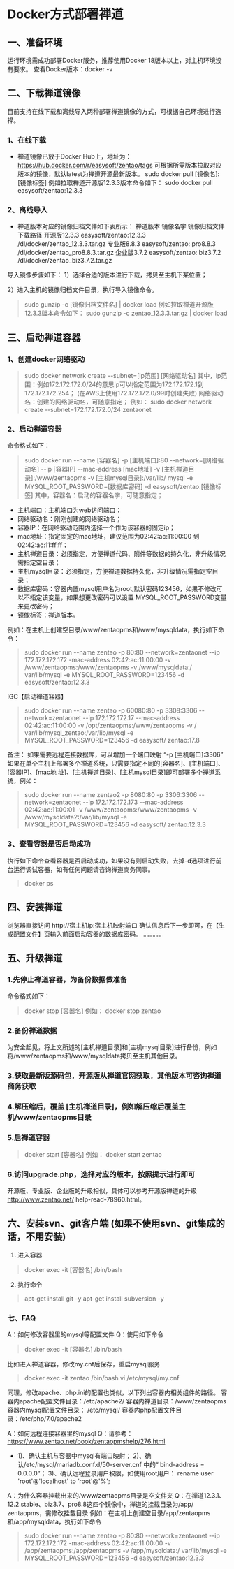 # Docker方式部署禅道

## ⼀、准备环境
运⾏环境需成功部署Docker服务，推荐使⽤Docker 18版本以上，对主机环境没有要求。
查看Docker版本：docker -v

## ⼆、下载禅道镜像
⽬前⽀持在线下载和离线导⼊两种部署禅道镜像的⽅式，可根据⾃⼰环境进⾏选择。
### 1、在线下载
 - 禅道镜像已放于Docker Hub上，地址为： https://hub.docker.com/r/easysoft/zentao/tags
   可根据所需版本拉取对应版本的镜像，默认latest为禅道开源最新版本。
   sudo docker pull [镜像名]:[镜像标签]
   例如拉取禅道开源版12.3.3版本命令如下：
   sudo docker pull easysoft/zentao:12.3.3

### 2、离线导⼊
 - 禅道版本对应的镜像归档⽂件如下表所示：
   禅道版本 镜像名字 镜像归档⽂件下载路径
   开源版12.3.3 easysoft/zentao:12.3.3 /dl/docker/zentao_12.3.3.tar.gz
   专业版8.8.3 easysoft/zentao: pro8.8.3 /dl/docker/zentao_pro8.8.3.tar.gz
   企业版3.7.2 easysoft/zentao: biz3.7.2 /dl/docker/zentao_biz3.7.2.tar.gz

导⼊镜像步骤如下：
1）选择合适的版本进⾏下载，拷⻉⾄主机下某位置；

2）进⼊主机的镜像归档⽂件⽬录，执⾏导⼊镜像命令。
 > sudo gunzip -c [镜像归档⽂件名] | docker load
例如拉取禅道开源版12.3.3版本命令如下：
 > sudo gunzip -c zentao_12.3.3.tar.gz | docker load

## 三、启动禅道容器
### 1、创建docker⽹络驱动
 > sudo docker network create --subnet=[ip范围] [⽹络驱动名]
其中，ip范围：例如172.172.172.0/24的意思ip可以指定范围为172.172.172.1到172.172.172.254；
(在AWS上使⽤172.172.172.0/99时创建失败)
⽹络驱动名：创建的⽹络驱动名，可随意指定；
例如： sudo docker network create --subnet=172.172.172.0/24 zentaonet

### 2、启动禅道容器
命令格式如下：
 > sudo docker run --name [容器名] -p [主机端⼝]:80 --network=[⽹络驱动名] --ip [容器IP] --mac-address [mac地址] -v [主机禅道⽬录]:/www/zentaopms -v [主机mysql⽬录]:/var/lib/ mysql -e MYSQL_ROOT_PASSWORD=[数据库密码] -d easysoft/zentao:[镜像标签]
其中，容器名：启动的容器名字，可随意指定；
 - 主机端⼝：主机端⼝为web访问端⼝；
 - ⽹络驱动名：刚刚创建的⽹络驱动名；
 - 容器IP：在⽹络驱动范围内选择⼀个作为该容器的固定ip；
 - mac地址：指定固定的mac地址，建议范围为02:42:ac:11:00:00 到 02:42:ac:11:ﬀ:ﬀ；
 - 主机禅道⽬录：必须指定，⽅便禅道代码、附件等数据的持久化，⾮升级情况需指定空⽬录；
 - 主机mysql⽬录：必须指定，⽅便禅道数据持久化，⾮升级情况需指定空⽬录；
 - 数据库密码：容器内置mysql⽤户名为root,默认密码123456，如果不修改可以不指定该变量，如果想更改密码可以设置 MYSQL_ROOT_PASSWORD变量来更改密码；
 - 镜像标签：禅道版本。

例如：在主机上创建空⽬录/www/zentaopms和/www/mysqldata，执⾏如下命令：
 > sudo docker run --name zentao -p 80:80 --network=zentaonet --ip 172.172.172.172 -mac-address 02:42:ac:11:00:00 -v /www/zentaopms:/www/zentaopms -v /www/mysqldata:/ var/lib/mysql -e MYSQL_ROOT_PASSWORD=123456 -d easysoft/zentao:12.3.3

IGC【启动禅道容器】
 > sudo docker run --name zentao -p 60080:80 -p 3308:3306 --network=zentaonet --ip 172.172.172.17 --mac-address 02:42:ac:11:00:00 -v /opt/zentaopms:/www/zentaopms -v / var/lib/mysql_zentao:/var/lib/mysql -e MYSQL_ROOT_PASSWORD=123456 -d easysoft/ zentao:17.8

备注： 如果需要远程连接数据库，可以增加⼀个端⼝映射 “-p [主机端⼝]:3306” 如果在单个主机上部署多个禅道系统，只需要指定不同的[容器名]、[主机端⼝]、[容器IP]、[mac地 址]、[主机禅道⽬录]、[主机mysql⽬录]即可部署多个禅道系统，例如：
 > sudo docker run --name zentao2 -p 8080:80 -p 3306:3306 --network=zentaonet --ip 172.172.172.173 --mac-address 02:42:ac:11:00:01 -v /www/zentaopms:/www/zentaopms -v /www/mysqldata2:/var/lib/mysql -e MYSQL_ROOT_PASSWORD=123456 -d easysoft/ zentao:12.3.3

### 3、查看容器是否启动成功
执⾏如下命令查看容器是否启动成功，如果没有则启动失败，去掉-d选项进⾏前台运⾏调试容器，如有任何问题请咨询禅道商务同事。
 > docker ps

## 四、安装禅道
浏览器直接访问 http://宿主机ip:宿主机映射端⼝
确认信息后下⼀步即可，在【⽣成配置⽂件】⻚输⼊前⾯启动容器的数据库密码。
。。。。。。

## 五、升级禅道
### 1.先停⽌禅道容器，为备份数据做准备
命令格式如下：
 > docker stop [容器名]
例如：
 > docker stop zentao

### 2.备份禅道数据
为安全起⻅，将上⽂所述的[主机禅道⽬录]和[主机mysql⽬录]进⾏备份，例如将/www/zentaopms和/www/mysqldata拷⻉⾄主机其他⽬录。

### 3.获取最新版源码包，开源版从禅道官⽹获取，其他版本可咨询禅道商务获取

### 4.解压缩后，覆盖 [主机禅道⽬录]，例如解压缩后覆盖主机/www/zentaopms⽬录

### 5.启禅道容器
 > docker start [容器名]
例如：
 > docker start zentao

### 6.访问upgrade.php，选择对应的版本，按照提示进⾏即可

开源版、专业版、企业版的升级相似，具体可以参考开源版禅道的升级 http://www.zentao.net/ help-read-78960.html。


## 六、安装svn、git客户端 (如果不使⽤svn、git集成的话，不⽤安装)
1. 进⼊容器
 > docker exec -it [容器名] /bin/bash
2. 执⾏命令
 > apt-get install git -y
 > apt-get install subversion -y

### 七、FAQ
A：如何修改容器⾥的mysql等配置⽂件
Q：使⽤如下命令
 > docker exec -it [容器名] /bin/bash

⽐如进⼊禅道容器，修改my.cnf后保存，重启mysql服务
 > docker exec -it zentao /bin/bash
 > vi /etc/mysql/my.cnf

同理，修改apache、php.ini的配置也类似，以下列出容器内相关组件的路径。
容器内apache配置⽂件⽬录：/etc/apache2/
容器内禅道⽬录：/www/zentaopms
容器内mysql配置⽂件⽬录： /etc/mysql/
容器内php配置⽂件⽬录：/etc/php/7.0/apache2

A：如何远程连接容器⾥的mysql
Q：请参考：https://www.zentao.net/book/zentaopmshelp/276.html
 - 1)、确认主机与容器中mysql有端⼝映射；
   2)、确认/etc/mysql/mariadb.conf.d/50-server.cnf 中的“ bind-address = 0.0.0.0”；
   3)、确认远程登录⽤户权限，如使⽤root⽤户： rename user 'root'@'localhost' to ‘root'@'%';

A：为什么容器挂载出来的/www/zentaopms⽬录是空⽂件夹
Q：在禅道12.3.1、12.2.stable、biz3.7、pro8.8这四个镜像中，禅道的挂载⽬录为/app/ zentaopms，需修改挂载⽬录
例如：在主机上创建空⽬录/app/zentaopms和/app/mysqldata，执⾏如下命令
 > sudo docker run --name zentao -p 80:80 --network=zentaonet --ip 172.172.172.172 -mac-address 02:42:ac:11:00:00 -v /app/zentaopms:/app/zentaopms -v /app/mysqldata:/ var/lib/mysql -e MYSQL_ROOT_PASSWORD=123456 -d easysoft/zentao:12.3.3
